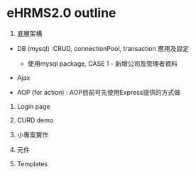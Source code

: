 eHRMS2.0 outline
================

1.  底層架構

-   DB (mysql) :CRUD, connectionPool, transaction 應用及設定

    -   使用mysql package, CASE 1 - 新增公司及管理者資料

-   Ajax

-   AOP (for action) : AOP目前可先使用Express提供的方式做

1.  Login page

2.  CURD demo

3.  小專案實作

4.  元件

5.  Templates
